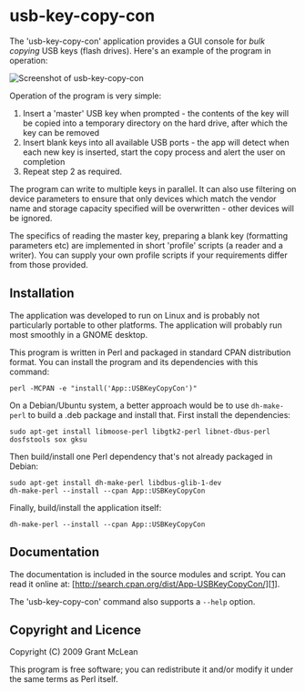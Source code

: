 usb-key-copy-con
================

The 'usb-key-copy-con' application provides a GUI console for *bulk copying*
USB keys (flash drives).  Here's an example of the program in operation:

![Screenshot of usb-key-copy-con][1]

Operation of the program is very simple:

1. Insert a 'master' USB key when prompted - the contents of the key will be
   copied into a temporary directory on the hard drive, after which the key
   can be removed
2. Insert blank keys into all available USB ports - the app will detect when
   each new key is inserted, start the copy process and alert the user on
   completion
3. Repeat step 2 as required.

The program can write to multiple keys in parallel. It can also use filtering
on device parameters to ensure that only devices which match the vendor name
and storage capacity specified will be overwritten - other devices will be
ignored.

The specifics of reading the master key, preparing a blank key (formatting
parameters etc) are implemented in short 'profile' scripts (a reader and a
writer). You can supply your own profile scripts if your requirements differ
from those provided.


Installation
------------

The application was developed to run on Linux and is probably not particularly
portable to other platforms.  The application will probably run most smoothly
in a GNOME desktop.

This program is written in Perl and packaged in standard CPAN distribution
format.  You can install the program and its dependencies with this command:

    perl -MCPAN -e "install('App::USBKeyCopyCon')"

On a Debian/Ubuntu system, a better approach would be to use `dh-make-perl` to
build a .deb package and install that.  First install the dependencies:

    sudo apt-get install libmoose-perl libgtk2-perl libnet-dbus-perl dosfstools sox gksu

Then build/install one Perl dependency that's not already packaged in Debian:

    sudo apt-get install dh-make-perl libdbus-glib-1-dev
    dh-make-perl --install --cpan App::USBKeyCopyCon

Finally, build/install the application itself:

    dh-make-perl --install --cpan App::USBKeyCopyCon


Documentation
-------------

The documentation is included in the source modules and script.  You can read
it online at: [http://search.cpan.org/dist/App-USBKeyCopyCon/][1].

The 'usb-key-copy-con' command also supports a `--help` option.


Copyright and Licence
---------------------

Copyright (C) 2009 Grant McLean

This program is free software; you can redistribute it and/or modify it
under the same terms as Perl itself.


 [1]: http://github.com/grantm/usb-key-copy-con/raw/master/img_src/screenshot.png  "Screenshot of usb-key-copy-con"
 [2]: http://search.cpan.org/dist/App-USBKeyCopyCon/ "search.cpan.org"

